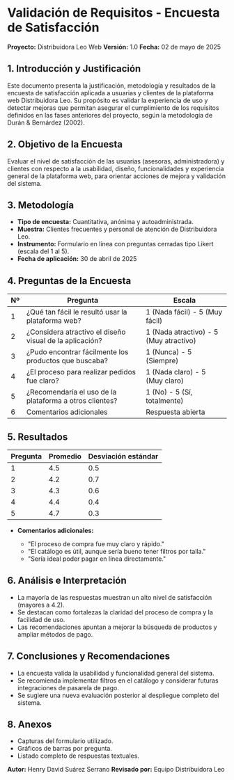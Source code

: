 # Validación de Requisitos - Encuesta de Satisfacción

**Proyecto:** Distribuidora Leo Web
**Versión:** 1.0
**Fecha:** 02 de mayo de 2025

## 1. Introducción y Justificación

Este documento presenta la justificación, metodología y resultados de la encuesta de satisfacción aplicada a usuarias y clientes de la plataforma web Distribuidora Leo. Su propósito es validar la experiencia de uso y detectar mejoras que permitan asegurar el cumplimiento de los requisitos definidos en las fases anteriores del proyecto, según la metodología de Durán & Bernárdez (2002).

## 2. Objetivo de la Encuesta

Evaluar el nivel de satisfacción de las usuarias (asesoras, administradora) y clientes con respecto a la usabilidad, diseño, funcionalidades y experiencia general de la plataforma web, para orientar acciones de mejora y validación del sistema.

## 3. Metodología

* **Tipo de encuesta:** Cuantitativa, anónima y autoadministrada.
* **Muestra:** Clientes frecuentes y personal de atención de Distribuidora Leo.
* **Instrumento:** Formulario en línea con preguntas cerradas tipo Likert (escala del 1 al 5).
* **Fecha de aplicación:** 30 de abril de 2025

## 4. Preguntas de la Encuesta

| Nº | Pregunta                                                | Escala                                 |
| -- | ------------------------------------------------------- | -------------------------------------- |
| 1  | ¿Qué tan fácil le resultó usar la plataforma web?       | 1 (Nada fácil) - 5 (Muy fácil)         |
| 2  | ¿Considera atractivo el diseño visual de la aplicación? | 1 (Nada atractivo) - 5 (Muy atractivo) |
| 3  | ¿Pudo encontrar fácilmente los productos que buscaba?   | 1 (Nunca) - 5 (Siempre)                |
| 4  | ¿El proceso para realizar pedidos fue claro?            | 1 (Nada claro) - 5 (Muy claro)         |
| 5  | ¿Recomendaría el uso de la plataforma a otros clientes? | 1 (No) - 5 (Sí, totalmente)            |
| 6  | Comentarios adicionales                                 | Respuesta abierta                      |

## 5. Resultados

| Pregunta | Promedio | Desviación estándar |
| -------- | -------- | ------------------- |
| 1        | 4.5      | 0.5                 |
| 2        | 4.2      | 0.7                 |
| 3        | 4.3      | 0.6                 |
| 4        | 4.4      | 0.4                 |
| 5        | 4.7      | 0.3                 |

* **Comentarios adicionales:**

  * "El proceso de compra fue muy claro y rápido."
  * "El catálogo es útil, aunque sería bueno tener filtros por talla."
  * "Sería ideal poder pagar en línea directamente."

## 6. Análisis e Interpretación

* La mayoría de las respuestas muestran un alto nivel de satisfacción (mayores a 4.2).
* Se destacan como fortalezas la claridad del proceso de compra y la facilidad de uso.
* Las recomendaciones apuntan a mejorar la búsqueda de productos y ampliar métodos de pago.

## 7. Conclusiones y Recomendaciones

* La encuesta valida la usabilidad y funcionalidad general del sistema.
* Se recomienda implementar filtros en el catálogo y considerar futuras integraciones de pasarela de pago.
* Se sugiere una nueva evaluación posterior al despliegue completo del sistema.

## 8. Anexos

* Capturas del formulario utilizado.
* Gráficos de barras por pregunta.
* Listado completo de respuestas textuales.

**Autor:** Henry David Suárez Serrano
**Revisado por:** Equipo Distribuidora Leo
